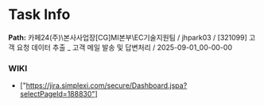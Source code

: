 # Task Info

**Path:** 카페24(주)\본사사업장\[CG]MI본부\EC기술지원팀 / jhpark03 / [321099] 고객 요청 데이터 추출 _ 고객 메일 발송 및 답변처리 / 2025-09-01_00-00-00

### WIKI
- ["https://jira.simplexi.com/secure/Dashboard.jspa?selectPageId=188830"]

